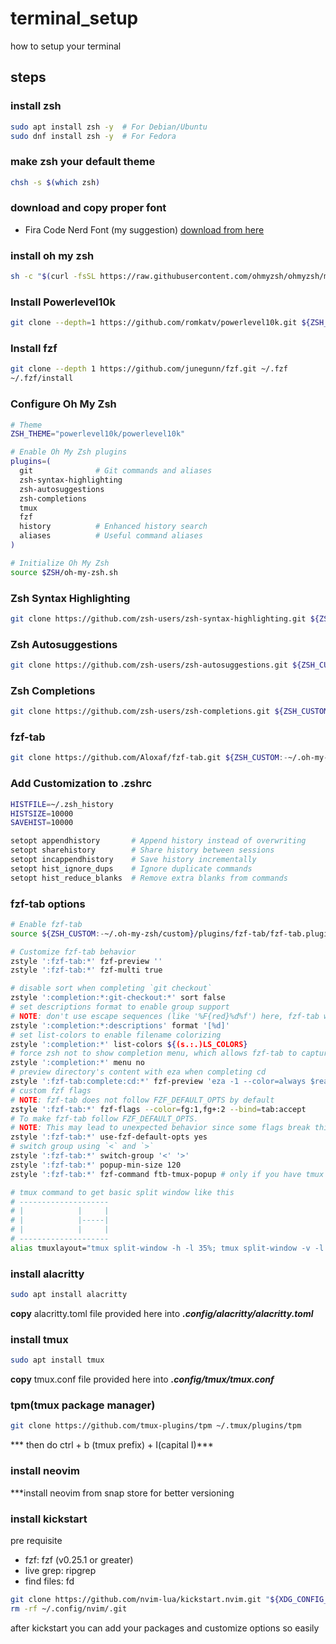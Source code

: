# terminal_setup
how to setup your terminal

## steps
### install zsh
```bash
sudo apt install zsh -y  # For Debian/Ubuntu
sudo dnf install zsh -y  # For Fedora
```

### make zsh your default theme
```bash
chsh -s $(which zsh)
```

### download and copy proper font
- Fira Code Nerd Font (my suggestion)
[download from here](https://www.google.com/url?sa=t&source=web&rct=j&opi=89978449&url=https://www.nerdfonts.com/font-downloads&ved=2ahUKEwi7xfLt0sSKAxWY0gIHHTzJMisQFnoECBcQAQ&usg=AOvVaw3CWfI_QlL7GqdvUx4iob-O)

### install oh my zsh
```bash
sh -c "$(curl -fsSL https://raw.githubusercontent.com/ohmyzsh/ohmyzsh/master/tools/install.sh)"
```

### Install Powerlevel10k
```bash
git clone --depth=1 https://github.com/romkatv/powerlevel10k.git ${ZSH_CUSTOM:-$HOME/.oh-my-zsh/custom}/themes/powerlevel10k
```

### Install fzf
```bash
git clone --depth 1 https://github.com/junegunn/fzf.git ~/.fzf
~/.fzf/install
```

### Configure Oh My Zsh
```bash
# Theme
ZSH_THEME="powerlevel10k/powerlevel10k"

# Enable Oh My Zsh plugins
plugins=(
  git              # Git commands and aliases
  zsh-syntax-highlighting
  zsh-autosuggestions
  zsh-completions
  tmux
  fzf
  history          # Enhanced history search
  aliases          # Useful command aliases
)

# Initialize Oh My Zsh
source $ZSH/oh-my-zsh.sh
```

### Zsh Syntax Highlighting
```bash
git clone https://github.com/zsh-users/zsh-syntax-highlighting.git ${ZSH_CUSTOM:-~/.oh-my-zsh/custom}/plugins/zsh-syntax-highlighting
```

### Zsh Autosuggestions
```bash
git clone https://github.com/zsh-users/zsh-autosuggestions.git ${ZSH_CUSTOM:-~/.oh-my-zsh/custom}/plugins/zsh-autosuggestions
```

### Zsh Completions
```bash
git clone https://github.com/zsh-users/zsh-completions.git ${ZSH_CUSTOM:-~/.oh-my-zsh/custom}/plugins/zsh-completions
```

### fzf-tab
```bash
git clone https://github.com/Aloxaf/fzf-tab.git ${ZSH_CUSTOM:-~/.oh-my-zsh/custom}/plugins/fzf-tab
```

### Add Customization to .zshrc
```bash
HISTFILE=~/.zsh_history
HISTSIZE=10000
SAVEHIST=10000

setopt appendhistory       # Append history instead of overwriting
setopt sharehistory        # Share history between sessions
setopt incappendhistory    # Save history incrementally
setopt hist_ignore_dups    # Ignore duplicate commands
setopt hist_reduce_blanks  # Remove extra blanks from commands
```

### fzf-tab options
```bash
# Enable fzf-tab
source ${ZSH_CUSTOM:-~/.oh-my-zsh/custom}/plugins/fzf-tab/fzf-tab.plugin.zsh

# Customize fzf-tab behavior
zstyle ':fzf-tab:*' fzf-preview ''
zstyle ':fzf-tab:*' fzf-multi true

# disable sort when completing `git checkout`
zstyle ':completion:*:git-checkout:*' sort false
# set descriptions format to enable group support
# NOTE: don't use escape sequences (like '%F{red}%d%f') here, fzf-tab will ignore them
zstyle ':completion:*:descriptions' format '[%d]'
# set list-colors to enable filename colorizing
zstyle ':completion:*' list-colors ${(s.:.)LS_COLORS}
# force zsh not to show completion menu, which allows fzf-tab to capture the unambiguous prefix
zstyle ':completion:*' menu no
# preview directory's content with eza when completing cd
zstyle ':fzf-tab:complete:cd:*' fzf-preview 'eza -1 --color=always $realpath'
# custom fzf flags
# NOTE: fzf-tab does not follow FZF_DEFAULT_OPTS by default
zstyle ':fzf-tab:*' fzf-flags --color=fg:1,fg+:2 --bind=tab:accept
# To make fzf-tab follow FZF_DEFAULT_OPTS.
# NOTE: This may lead to unexpected behavior since some flags break this plugin. See Aloxaf/fzf-tab#455.
zstyle ':fzf-tab:*' use-fzf-default-opts yes
# switch group using `<` and `>`
zstyle ':fzf-tab:*' switch-group '<' '>'
zstyle ':fzf-tab:*' popup-min-size 120  
zstyle ':fzf-tab:*' fzf-command ftb-tmux-popup # only if you have tmux

# tmux command to get basic split window like this 
# --------------------
# |            |     |
# |            |-----|
# |            |     |
# --------------------
alias tmuxlayout="tmux split-window -h -l 35%; tmux split-window -v -l 50%;"
```
### install alacritty
```bash
sudo apt install alacritty
```
**copy** alacritty.toml file provided here into ***.config/alacritty/alacritty.toml***

### install tmux
```bash
sudo apt install tmux
```
**copy** tmux.conf file provided here into ***.config/tmux/tmux.conf***

### tpm(tmux package manager)
```bash
git clone https://github.com/tmux-plugins/tpm ~/.tmux/plugins/tpm
```
*** then do ctrl + b (tmux prefix) + I(capital I)***


### install neovim
***install neovim from snap store for better versioning

### install kickstart
pre requisite
- fzf: fzf (v0.25.1 or greater)
- live grep: ripgrep
- find files: fd 

```bash
git clone https://github.com/nvim-lua/kickstart.nvim.git "${XDG_CONFIG_HOME:-$HOME/.config}"/nvim
rm -rf ~/.config/nvim/.git
```

after kickstart you can add your packages and customize options so easily 